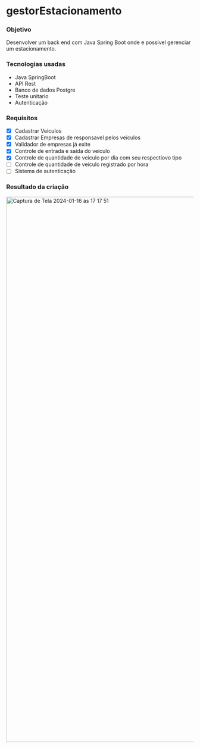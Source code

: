 # gestorEstacionamento

### Objetivo

Desenvolver um back end com Java Spring Boot onde e possivel gerenciar um estacionamento.

### Tecnologias usadas
 - Java SpringBoot
 - API Rest
 - Banco de dados Postgre
 - Teste unitario
 - Autenticação

### Requisitos

- [x] Cadastrar Veiculos
- [x] Cadastrar Empresas de responsavel pelos veiculos
- [x] Validador de empresas já exite
- [x] Controle de entrada e saida do veiculo
- [x] Controle de quantidade de veiculo por dia com seu respectiovo tipo
- [ ] Controle de quantidade de veiculo registrado por hora
- [ ] Sistema de autenticação

### Resultado da criação

<img width="1466" alt="Captura de Tela 2024-01-16 às 17 17 51" src="https://github.com/TorugoH/desafio-gestor-estacionamento/assets/40009988/9f616f6e-38e4-4050-8666-aedf81d885de">
